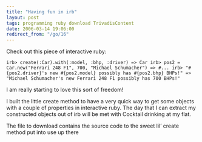 ```yaml
---
title: "Having fun in irb"
layout: post
tags: programming ruby download TrivadisContent
date: 2006-03-14 19:06:00
redirect_from: "/go/16"
---
```


Check out this piece of interactive ruby:

`
irb> create(:Car).with(:model, :bhp, :driver)
=> Car
irb> pos2 = Car.new("Ferrari 248 F1", 700, "Michael Schumacher")
=> #...
irb> "#{pos2.driver}'s new #{pos2.model} possibly has #{pos2.bhp} BHPs!"
=> "Michael Schumacher's new Ferrari 248 F1 possibly has 700 BHPs!"
`

I am really starting to love this sort of freedom!

I built the little create method to have a very quick way to get some objects with a couple of properties in interactive ruby. The day that I can extract my constructed objects out of irb will be met with Cocktail drinking at my flat.

The file to download contains the source code to the sweet lil’ create method put into use up there